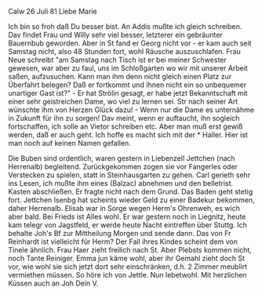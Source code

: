  Calw 26 Juli 81
Liebe Marie

Ich bin so froh daß Du besser bist. An Addis mußte ich gleich schreiben. 
Dav findet Frau und Willy sehr viel besser, letzterer ein gebräunter Bauernbub geworden. Aber in St fand er Georg nicht vor - er kam auch seit Samstag nicht, also 48 Stunden fort, wohl Räusche auszuschlafen. Frau Neue schreibt "am Samstag nach Tisch ist er bei meiner Schwester gewesen, war aber zu faul, uns im Schloßgarten wo wir mit unserer Arbeit saßen, aufzusuchen. Kann man ihm denn nicht gleich einen Platz zur Überfahrt belegen? Daß er fortkommt und Ihnen nicht ein so unbequemer unartiger Gast ist?" - Er hat Strölin gesagt, er habe jetzt Bekanntschaft mit einer sehr geistreichen Dame, wo viel zu lernen sei. Str nach seiner Art wünschte ihm von Herzen Glück dazu! - Wenn nur die Dame es unternähme in Zukunft für ihn zu sorgen! Dav meint, wenn er auftaucht, ihn sogleich fortschaffen, ich solle an Vietor schreiben etc. Aber man muß erst gewiß werden, daß er auch geht. 
Ich hoffe es macht sich mit der <Pauline>* Haller. Hier ist man noch auf keinen Namen gefallen.

Die Buben sind ordentlich, waren gestern in Liebenzell Jettchen (nach Herrenalb) begleitend. Zurückgekommen zogen sie vor Fangerles oder Verstecken zu spielen, statt in Steinhausgarten zu gehen. Carl gerieth sehr ins Lesen, ich mußte ihm eines (Balzac) abnehmen und den belletrist. Kasten abschließen. Er fragte nicht nach dem Grund. Das Baden geht stetig fort. 
Jettchen Isenbg hat scheints wieder Geld zu einer Badekur bekommen, daher Herrenalb. Elisab war in Sorge wegen Herm's Ohrenweh, es wich aber bald. Bei Frieds ist Alles wohl. Er war gestern noch in Liegnitz, heute kam telegr von Jagstfeld, er werde heute Nacht eintreffen über Stuttg. Ich behalte Joh's Bf zur Mittheilung Morgen und sende dann. Das von Fr Reinhardt ist vielleicht für Herm? Der Fall ihres Kindes scheint dem von Tinele ähnlich. 
Frau Haer zieht freilich nach St. Aber Plebsts kommen nicht, noch Tante Reiniger. Emma jun käme wohl, aber ihr Gemahl zieht doch St vor, wie wohl sie sich jetzt dort sehr einschränken, d.h. 2 Zimmer meublirt vermiethen müssen. So höre ich von Jettle. Nun lebetwohl. Mit herzlichen Küssen auch an Joh
 Dein V.
